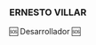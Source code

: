 ### ERNESTO VILLAR
<!-- ![This is an image](https://github.com/ernestoo-v/ernestoo-v/blob/main/assets/Captura%20de%20pantalla_20230213_100634.png) -->

:sos: Desarrollador :sos:





<!--
**ernestoo-v/ernestoo-v** is a ✨ _special_ ✨ repository because its `README.md` (this file) appears on your GitHub profile.

Here are some ideas to get you started:

- 🔭 I’m currently working on ...
- 🌱 I’m currently learning ...
- 👯 I’m looking to collaborate on ...
- 🤔 I’m looking for help with ...
- 💬 Ask me about ...
- 📫 How to reach me: ...
- 😄 Pronouns: ...
- ⚡ Fun fact: ...
-->
